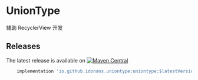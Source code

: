 UnionType
=========
辅助 RecyclerView 开发

Releases
--------
The latest release is available on [![Maven Central](https://img.shields.io/maven-central/v/io.github.idonans.uniontype/uniontype.svg?label=Maven%20Central)](https://search.maven.org/artifact/io.github.idonans.uniontype/uniontype)

```groovy
    implementation 'io.github.idonans.uniontype:uniontype:$latestVersion'
```

